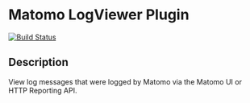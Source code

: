 # Matomo LogViewer Plugin

[![Build Status](https://travis-ci.org/matomo-org/plugin-LogViewer.svg)](https://travis-ci.org/matomo-org/plugin-LogViewer)

## Description

View log messages that were logged by Matomo via the Matomo UI or HTTP Reporting API.
